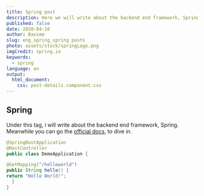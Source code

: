```yaml
---
title: Spring post
description: Here we will write about the backend end framework, Spring. 
published: false
date: 2020-04-10
author: Bassem 
slug: eng_spring_spring posts
photo: assets/stock/springLogo.png
imgCredit: spring.io
keywords:
  - spring
language: en
output:
  html_document:
    css: post-details.component.css
---
```


## Spring
Under this tag, i  will write about the backend end framework, Spring. 
Meanwhile you can go the [official docs](https://spring.io/projects/spring-boot#learn), to dive in. 

```java
@SpringBootApplication
@RestController
public class DemoApplication {

@GetMapping("/helloworld")
public String hello() {
return "Hello World!";
  }
} 
```

